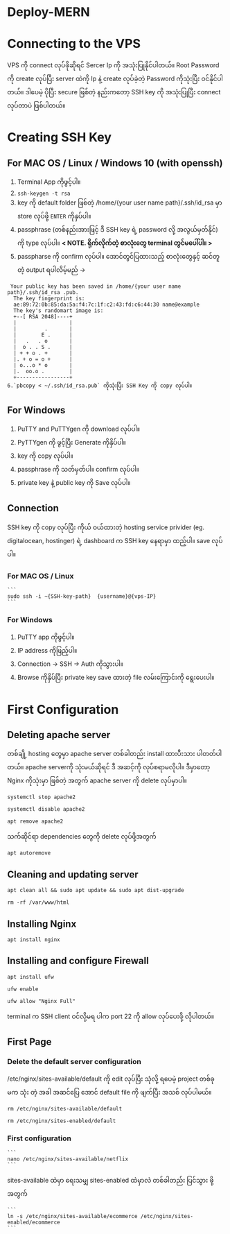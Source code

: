 # Deploy-MERN
# Connecting to the VPS
  VPS ကို connect လုပ်ဖိုဆိုရင် Sercer Ip ကို အသုံးပြုနိုင်ပါတယ်။ Root Password ကို create လုပ်ပြီး server ထဲကို Ip နဲ့  create လုပ်ခဲ့တဲ့ Password ကိုသုံးပြီး ဝင်နိုင်ပါတယ်။ ဒါပေမဲ့ ပိုပြီး secure ဖြစ်တဲ့ နည်းကတော့ SSH key ကို အသုံးပြုပြီး connect လုပ်တာပဲ ဖြစ်ပါတယ်။
# Creating SSH Key
## For MAC OS / Linux / Windows 10 (with openssh)
   1. Terminal App ကိုဖွင့်ပါ။
   2. `ssh-keygen -t rsa`
   3. key ကို default folder ဖြစ်တဲ့ /home/{your user name path}/.ssh/id_rsa မှာ  store လုပ်ဖို့ `ENTER` ကိုနှပ်ပါ။
   4. passphrase (တစ်နည်းအားဖြင့် ဒီ SSH key ရဲ့ password လို့ အလွယ်မှတ်နိုင်) ကို type လုပ်ပါ။ **< NOTE. ရိုက်လိုက်တဲ့ စာလုံးတွေ terminal တွင်မပေါ်ပါ။ >**
   5. passpharse ကို confirm လုပ်ပါ။ အောင်တွင်ပြထားသည့် စာလုံးတွေနှင့် ဆင်တူတဲ့ output ရပါလိမ့်မည် ->

     Your public key has been saved in /home/{your user name path}/.ssh/id_rsa .pub.
      The key fingerprint is:
      ae:89:72:0b:85:da:5a:f4:7c:1f:c2:43:fd:c6:44:30 name@example
      The key's randomart image is:
      +--[ RSA 2048]----+
      |                 |
      |         .       |
      |        E .      |
      |   .   . o       |
      |  o . . S .      |
      | + + o . +       |
      |. + o = o +      |
      | o...o * o       |
      |.  oo.o .        |
      +-----------------+ 
    6.`pbcopy < ~/.ssh/id_rsa.pub` ကိုသုံးပြီး SSH Key ကို copy လုပ်ပါ။

## For Windows

  1. PuTTY and PuTTYgen ကို download လုပ်ပါ။
  2. PyTTYgen ကို ဖွင့်ပြီး Generate ကိုနှိပ်ပါ။
  3. key ကို copy လုပ်ပါ။ 
  4. passphrase ကို သတ်မှတ်ပါ။ confirm လုပ်ပါ။
  5. private key နဲ့ public key ကို Save လုပ်ပါ။

## Connection

   SSH key ကို copy လုပ်ပြီး ကိုယ် ဝယ်ထားတဲ့ hosting service privider (eg. digitalocean, hostinger) ရဲ့ dashboard က SSH key နေရာမှာ ထည့်ပါ။ save လုပ်ပါ။ 

### For MAC OS / Linux

    ```
    sudo ssh -i ~{SSH-key-path}  {username}@{vps-IP}
    ```
    
### For Windows

   1. PuTTY app ကိုဖွင့်ပါ။
   2. IP address ကိုဖြည့်ပါ။
   3. Connection -> SSH -> Auth ကိုသွားပါ။
   4. Browse ကိုနှိပ်ပြီး private key save ထားတဲ့ file လမ်းကြောင်းကို ရွေးပေးပါ။

# First Configuration
## Deleting apache server

   တစ်ချို့  hosting တွေမှာ apache server တစ်ခါတည်း  install ထားပီးသား ပါတတ်ပါတယ်။ apache serverကို သုံးမယ်ဆိုရင် ဒီ အဆင့်ကို လုပ်စရာမလိုပါ။ 
   ဒီမှာတော့ Nginx ကိုသုံးမှာ ဖြစ်တဲ့ အတွက် apache server ကို delete လုပ်မှာပါ။

   ```
   systemctl stop apache2
   ```
   
   ```
   systemctl disable apache2
   ```
   
   ```
   apt remove apache2
   ```
   
   သက်ဆိုင်ရာ dependencies တွေကို delete လုပ်ဖို့အတွက်
   
   ```
   apt autoremove
   ```
   
## Cleaning and updating server

   ```
   apt clean all && sudo apt update && sudo apt dist-upgrade
   ```
   
   ```
   rm -rf /var/www/html
   ```
   
## Installing Nginx

   ```
   apt install nginx
   ```

## Installing and configure Firewall

   ```
   apt install ufw
   ```
   
   ```
   ufw enable
   ```
   
   ```
   ufw allow "Nginx Full"
   ```
   terminal က SSH client ဝင်လို့မရ ပါက port 22 ကို allow လုပ်ပေးဖို့ လိုပါတယ်။

## First Page
### Delete the default server configuration
   
   /etc/nginx/sites-available/default ကို edit လုပ်ပြီး သုံလို့ ရပေမဲ့ project တစ်ခု မက သုံး တဲ့ အခါ အဆင်ပြေ အောင် default file ကို ဖျက်ပြီး အသစ် လုပ်ပါမယ်။
   
   ```
   rm /etc/nginx/sites-available/default
   ```
   
   ```
   rm /etc/nginx/sites-enabled/default
   ```
   
### First configuration
 
    ```
    nano /etc/nginx/sites-available/netflix
    ```
   sites-available ထဲမှာ ရေးသမျှ sites-enabled ထဲမှာလဲ တစ်ခါတည်း ပြင်သွား ဖို့ အတွက်
   
    ```
    ln -s /etc/nginx/sites-available/ecommerce /etc/nginx/sites-enabled/ecommerce
    ```
